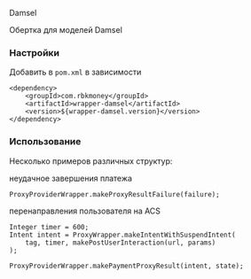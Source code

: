 Damsel

Обертка для моделей Damsel

### Настройки

Добавить в `pom.xml` в зависимости

```
<dependency>
    <groupId>com.rbkmoney</groupId>
    <artifactId>wrapper-damsel</artifactId>
    <version>${wrapper-damsel.version}</version>
</dependency>
```

### Использование

Несколько примеров различных структур:

неудачное завершения платежа
```
ProxyProviderWrapper.makeProxyResultFailure(failure);
```

перенаправления пользователя на ACS
```
Integer timer = 600;
Intent intent = ProxyWrapper.makeIntentWithSuspendIntent(
    tag, timer, makePostUserInteraction(url, params)
);

ProxyProviderWrapper.makePaymentProxyResult(intent, state);
```

